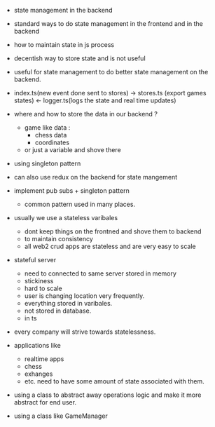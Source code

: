 - state management in the backend 
- standard ways to do state management in the frontend and in the backend 
- how to maintain state in js process
- decentish way to store state and is not useful 
- useful for state management to do better state management on the backend.
- index.ts(new event done sent to stores) -> stores.ts (export games states) <- logger.ts(logs the state and real time updates) 
- where and how to store the data in our backend ?
	- game like data :
		- chess data 
		- coordinates 
	- or just a variable and shove there
- using singleton pattern 
- can also use redux on the backend for state mangement
- implement pub subs + singleton pattern 
	- common pattern used in many places.
- usually we use a stateless varibales
	- dont keep things on the frontned and shove them to backend 
	- to maintain consistency 
	- all web2 crud apps are stateless and are very easy to scale
- stateful server 
	- need to connected to same server stored in memory
	- stickiness 
	- hard to scale 
	- user is changing location very frequently.
	- everything stored in varibales.
	- not stored in database.
	- in ts
- every company will strive towards statelessness.
- applications like
	- realtime apps 
	- chess 
	- exhanges 
	- etc. need to have some amount of state associated with them.

- using a class to abstract away operations logic and make it more abstract for end user.
- using a class like GameManager
